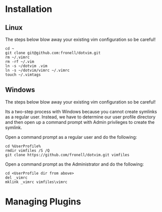 # Installation
## Linux

The steps below blow away your existing vim configuration so be careful!

    cd ~
    git clone git@github.com:fronell/dotvim.git
    rm ~/.vimrc
    rm -rf ~/.vim
    ln -s ~/dotvim .vim
    ln -s ~/dotvim/vimrc ~/.vimrc
    touch ~/.vimtags

## Windows

The steps below blow away your existing vim configuration so be careful!

Its a two-step process with Windows because you cannot create symlinks as a regular user.  Instead, we have to determine our user profile directory and then open up a command prompt with Admin privileges to create the symlink.

Open a command prompt as a regular user and do the following:

    cd %UserProfile%
    rmdir vimfiles /S /Q
    git clone https://github.com/fronell/dotvim.git vimfiles

Open a command prompt as the Administrator and do the following:

    cd <UserProfile dir from above>
    del _vimrc
    mklink _vimrc vimfiles\vimrc

# Managing Plugins
